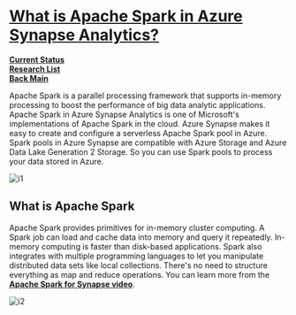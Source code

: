 # **[What is Apache Spark in Azure Synapse Analytics?](https://learn.microsoft.com/en-us/azure/synapse-analytics/spark/apache-spark-overview)**

**[Current Status](../../../a_status/current_tasks.md)**\
**[Research List](../../research_list.md)**\
**[Back Main](../../../README.md)**

Apache Spark is a parallel processing framework that supports in-memory processing to boost the performance of big data analytic applications. Apache Spark in Azure Synapse Analytics is one of Microsoft's implementations of Apache Spark in the cloud. Azure Synapse makes it easy to create and configure a serverless Apache Spark pool in Azure. Spark pools in Azure Synapse are compatible with Azure Storage and Azure Data Lake Generation 2 Storage. So you can use Spark pools to process your data stored in Azure.

![i1](https://learn.microsoft.com/en-us/azure/synapse-analytics/spark/media/apache-spark-overview/spark-overview.png)

## What is Apache Spark

Apache Spark provides primitives for in-memory cluster computing. A Spark job can load and cache data into memory and query it repeatedly. In-memory computing is faster than disk-based applications. Spark also integrates with multiple programming languages to let you manipulate distributed data sets like local collections. There's no need to structure everything as map and reduce operations. You can learn more from the **[Apache Spark for Synapse video](https://www.youtube.com/watch?v=bTdu3PjXN3o)**.

![i2](https://learn.microsoft.com/en-us/azure/synapse-analytics/spark/media/apache-spark-overview/map-reduce-vs-spark.png)
